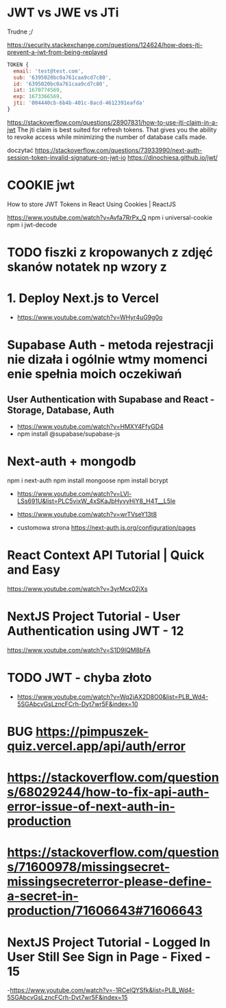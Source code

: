 # JWT vs JWE vs JTi

Trudne ;/

https://security.stackexchange.com/questions/124624/how-does-jti-prevent-a-jwt-from-being-replayed

```javascript
TOKEN {
  email: 'test@test.com',
  sub: '6395020bc0a761caa9cd7c80',
  id: '6395020bc0a761caa9cd7c80',
  iat: 1670774569,
  exp: 1673366569,
  jti: '004440cb-6b4b-401c-8acd-4612391eafda'
}
```

https://stackoverflow.com/questions/28907831/how-to-use-jti-claim-in-a-jwt
The jti claim is best suited for refresh tokens. That gives you the ability to revoke access while minimizing the number of database calls made.

doczytać
https://stackoverflow.com/questions/73933990/next-auth-session-token-invalid-signature-on-jwt-io
https://dinochiesa.github.io/jwt/

# COOKIE jwt

How to store JWT Tokens in React Using Cookies | ReactJS

https://www.youtube.com/watch?v=Avfa7RrPx_Q
npm i universal-cookie
npm i jwt-decode

# TODO fiszki z kropowanych z zdjęć skanów notatek np wzory z

# 1. Deploy Next.js to Vercel

- https://www.youtube.com/watch?v=WHyr4uG9g0o

# Supabase Auth - metoda rejestracji nie dizała i ogólnie wtmy momenci enie spełnia moich oczekiwań

## User Authentication with Supabase and React - Storage, Database, Auth

- https://www.youtube.com/watch?v=HMXY4FfyGD4
- npm install @supabase/supabase-js

# Next-auth + mongodb

npm i next-auth
npm install mongoose
npm install bcrypt

- https://www.youtube.com/watch?v=LVl-LSs691U&list=PLC5vixW_4xSKaJbHyvyHiY8_H4T__L5le
- https://www.youtube.com/watch?v=wrTVseY13t8

- customowa strona
  https://next-auth.js.org/configuration/pages

# React Context API Tutorial | Quick and Easy

https://www.youtube.com/watch?v=3yrMcx02jXs

# NextJS Project Tutorial - User Authentication using JWT - 12

https://www.youtube.com/watch?v=S1D9IQM8bFA

# TODO JWT - chyba złoto

- https://www.youtube.com/watch?v=Wq2jAX2D8O0&list=PLB_Wd4-5SGAbcvGsLzncFCrh-Dyt7wr5F&index=10

# BUG https://pimpuszek-quiz.vercel.app/api/auth/error

# https://stackoverflow.com/questions/68029244/how-to-fix-api-auth-error-issue-of-next-auth-in-production

# https://stackoverflow.com/questions/71600978/missingsecret-missingsecreterror-please-define-a-secret-in-production/71606643#71606643

# NextJS Project Tutorial - Logged In User Still See Sign in Page - Fixed - 15

-https://www.youtube.com/watch?v=-1RCelQYSfk&list=PLB_Wd4-5SGAbcvGsLzncFCrh-Dyt7wr5F&index=15
